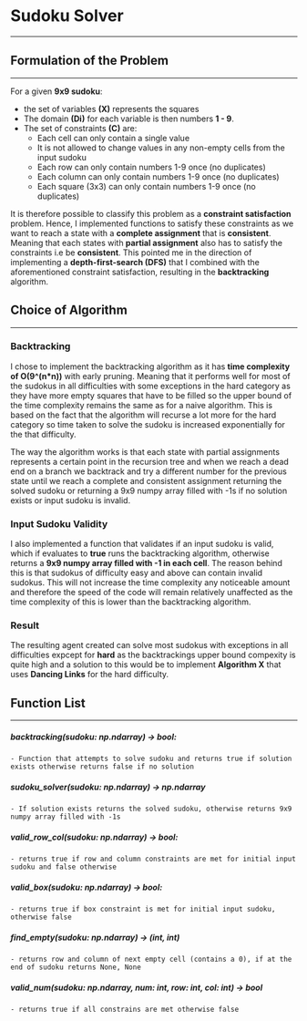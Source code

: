 # Sudoku Solver 

---

## Formulation of the Problem

---

For a given **9x9 sudoku**: 
- the set of variables **(X)** represents the squares 
- The domain **(Di)** for each variable is then numbers **1 - 9**.
- The set of constraints **(C)** are:
    - Each cell can only contain a single value
    - It is not allowed to change values in any non-empty cells from the input sudoku
    - Each row can only contain numbers 1-9 once (no duplicates)
    - Each column can only contain numbers 1-9 once (no duplicates)
    - Each square (3x3) can only contain numbers 1-9 once (no duplicates)
    
It is therefore possible to classify this problem as a **constraint satisfaction** problem. Hence, I implemented functions to satisfy these constraints as we want to reach a state with a **complete assignment** that is **consistent**. Meaning that each states with **partial assignment** also has to satisfy the constraints i.e be **consistent**. This pointed me in the direction of implementing a **depth-first-search (DFS)** that I combined with the aforementioned constraint satisfaction, resulting in the **backtracking** algorithm.


## Choice of Algorithm

---

### Backtracking

I chose to implement the backtracking algorithm as it has **time complexity of O(9^(n*n))** with early pruning. Meaning that it performs well for most of the sudokus in all difficulties with some exceptions in the hard category as they have more empty squares that have to be filled so the upper bound of the time complexity remains the same as for a naive algorithm. This is based on the fact that the algorithm will recurse a lot more for the hard category so time taken to solve the sudoku is increased exponentially for the that difficulty.

The way the algorithm works is that each state with partial assignments represents a certain point in the recursion tree and when we reach a dead end on a branch we backtrack and try a different number for the previous state until we reach a complete and consistent assignment returning the solved sudoku or returning a 9x9 numpy array filled with -1s if no solution exists or input sudoku is invalid.

### Input Sudoku Validity 

I also implemented a function that validates if an input sudoku is valid, which if evaluates to **true** runs the backtracking algorithm, otherwise returns a **9x9 numpy array filled with -1 in each cell**. The reason behind this is that sudokus of difficulty easy and above can contain invalid sudokus. This will not increase the time complexity any noticeable amount and therefore the speed of the code will remain relatively unaffected as the time complexity of this is lower than the backtracking algorithm.

### Result 

The resulting agent created can solve most sudokus with exceptions in all difficulties expcept for **hard** as the backtrackings upper bound  compexity is quite high and a solution to this would be to implement **Algorithm X** that uses **Dancing Links** for the hard difficulty.


## Function List 

---

#####  backtracking(sudoku: np.ndarray) -> bool:
    - Function that attempts to solve sudoku and returns true if solution exists otherwise returns false if no solution
##### sudoku_solver(sudoku: np.ndarray) -> np.ndarray
    - If solution exists returns the solved sudoku, otherwise returns 9x9 numpy array filled with -1s
##### valid_row_col(sudoku: np.ndarray) -> bool:
    - returns true if row and column constraints are met for initial input sudoku and false otherwise
##### valid_box(sudoku: np.ndarray) -> bool:
    - returns true if box constraint is met for initial input sudoku, otherwise false 
##### find_empty(sudoku: np.ndarray) -> (int, int)
    - returns row and column of next empty cell (contains a 0), if at the end of sudoku returns None, None
##### valid_num(sudoku: np.ndarray, num: int, row: int, col: int) -> bool
    - returns true if all constrains are met otherwise false
